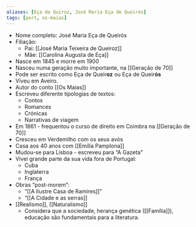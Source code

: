 ```yaml
---
aliases: [Eça de Quiroz, José Maria Eça de Queirós]
tags: [port, os-maias]
---
```


- Nome completo: José Maria Eça de Queirós
- Filiação:
	- Pai: [[José Maria Teixeira de Queiroz]]
	- Mãe: [[Carolina Augusta de Eça]]
- Nasce em 1845 e morre em 1900
- Nasceu numa geração muito importante, na [[Geração de 70]]
- Pode ser escrito como Eça de Queir**oz** ou Eça de Queir**ós**
- Viveu em Aveiro.
- Autor do conto [[Os Maias]]
- Escreveu diferente tipologias de textos:
	- Contos
	- Romances
	- Crónicas
	- Narrativas de viagem
- Em 1861 - frequentou o curso de direito em Coimbra na [[Geração de 70]]
- Cresceu em Verdemilho com os seus avós
- Casa aos 40 anos com [[Emília Pamplona]]
- Mudou-se para Lisboa - escreveu para “A Gazeta”
- Vivei grande parte da sua vida fora de Portugal:
	- Cuba
	- Inglaterra
	- França
- Obras “post-morem”:
	- “[[A Ilustre Casa de Ramires]]”
	- “[[A Cidade e as serras]]
- [[Realismo]], [[Naturalismo]]
	- Considera que a sociedade, herança genética ([[Família]]), educação são fundamentais para a literatura.